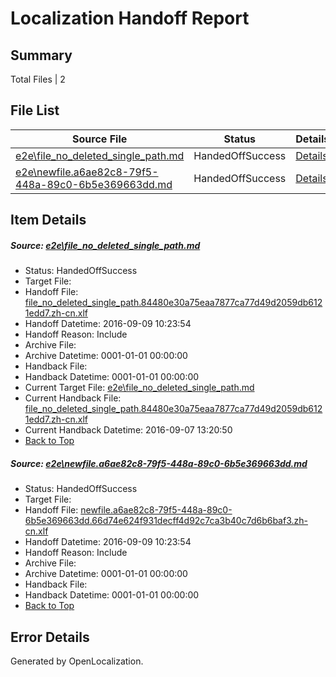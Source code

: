 # <a name='report-top'></a> Localization Handoff Report

## Summary
 Total Files | 2

## File List
 Source File | Status | Details 
 ----------- | ------ | ------- 
 [e2e\file_no_deleted_single_path.md](https://github.com/OpenLocalizationTestOrg/ol-test0/blob/f234b217a7ea02e139142c625699b39cc94fa7d9/e2e/file_no_deleted_single_path.md) | HandedOffSuccess | [Details](#d6cbacec127f75a7dec83c196ee436db6761bed13)
 [e2e\newfile.a6ae82c8-79f5-448a-89c0-6b5e369663dd.md](https://github.com/OpenLocalizationTestOrg/ol-test0/blob/f234b217a7ea02e139142c625699b39cc94fa7d9/e2e/newfile.a6ae82c8-79f5-448a-89c0-6b5e369663dd.md) | HandedOffSuccess | [Details](#60f7031a032c5ac9fa8843597e2d28d85913afab5)

## Item Details
##### <a name='d6cbacec127f75a7dec83c196ee436db6761bed13'></a> Source: [e2e\file_no_deleted_single_path.md](https://github.com/OpenLocalizationTestOrg/ol-test0/blob/f234b217a7ea02e139142c625699b39cc94fa7d9/e2e/file_no_deleted_single_path.md)
* Status: HandedOffSuccess
* Target File: 
* Handoff File: [file_no_deleted_single_path.84480e30a75eaa7877ca77d49d2059db6121edd7.zh-cn.xlf](https://github.com/OpenLocalizationTestOrg/ol-test0-handoff/blob/0fce3ccd54c896031cbb61b87696fb96d505ae9d/ol-handoff/OpenLocalizationTestOrg/ol-test0-zhcn/yuwzho/mt/file_no_deleted_single_path.84480e30a75eaa7877ca77d49d2059db6121edd7.zh-cn.xlf)
* Handoff Datetime: 2016-09-09 10:23:54
* Handoff Reason: Include
* Archive File: 
* Archive Datetime: 0001-01-01 00:00:00
* Handback File: 
* Handback Datetime: 0001-01-01 00:00:00
* Current Target File: [e2e\file_no_deleted_single_path.md](https://github.com/OpenLocalizationTestOrg/ol-test0-zhcn/blob/40d56d199a7c1e63873be38ec2f48240e46bba43/e2e/file_no_deleted_single_path.md)
* Current Handback File: [file_no_deleted_single_path.84480e30a75eaa7877ca77d49d2059db6121edd7.zh-cn.xlf](https://github.com/OpenLocalizationTestOrg/ol-test0-handback/blob/fcd2ad9fd9a1f49bd50b21f3e7b8cb288f0af676/ol-handback/OpenLocalizationTestOrg/ol-test0-zhcn/yuwzho/mt/file_no_deleted_single_path.84480e30a75eaa7877ca77d49d2059db6121edd7.zh-cn.xlf)
* Current Handback Datetime: 2016-09-07 13:20:50
* [Back to Top](#report-top)

##### <a name='60f7031a032c5ac9fa8843597e2d28d85913afab5'></a> Source: [e2e\newfile.a6ae82c8-79f5-448a-89c0-6b5e369663dd.md](https://github.com/OpenLocalizationTestOrg/ol-test0/blob/f234b217a7ea02e139142c625699b39cc94fa7d9/e2e/newfile.a6ae82c8-79f5-448a-89c0-6b5e369663dd.md)
* Status: HandedOffSuccess
* Target File: 
* Handoff File: [newfile.a6ae82c8-79f5-448a-89c0-6b5e369663dd.66d74e624f931decff4d92c7ca3b40c7d6b6baf3.zh-cn.xlf](https://github.com/OpenLocalizationTestOrg/ol-test0-handoff/blob/0fce3ccd54c896031cbb61b87696fb96d505ae9d/ol-handoff/OpenLocalizationTestOrg/ol-test0-zhcn/yuwzho/mt/newfile.a6ae82c8-79f5-448a-89c0-6b5e369663dd.66d74e624f931decff4d92c7ca3b40c7d6b6baf3.zh-cn.xlf)
* Handoff Datetime: 2016-09-09 10:23:54
* Handoff Reason: Include
* Archive File: 
* Archive Datetime: 0001-01-01 00:00:00
* Handback File: 
* Handback Datetime: 0001-01-01 00:00:00
* [Back to Top](#report-top)


## Error Details

Generated by OpenLocalization.
